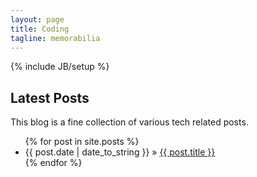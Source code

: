 ```yaml
---
layout: page
title: Coding
tagline: memorabilia
---
```

{% include JB/setup %}

  
## Latest Posts

This blog is a fine collection of various tech related posts.

<ul class="posts">
  {% for post in site.posts %}
    <li><span>{{ post.date | date_to_string }}</span> &raquo; <a href="{{ BASE_PATH }}{{ post.url }}">{{ post.title }}</a></li>
  {% endfor %}
</ul>

